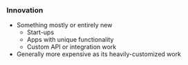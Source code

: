 ###  Innovation

* Something mostly or entirely new <!-- .element: class="fragment" -->
	* Start-ups
	* Apps with unique functionality
	* Custom API or integration work
* Generally more expensive as its heavily-customized work <!-- .element: class="fragment" -->
